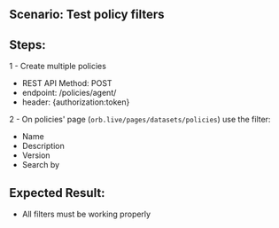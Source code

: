 ## Scenario: Test policy filters 
## Steps:
1 - Create multiple policies

- REST API Method: POST
- endpoint: /policies/agent/
- header: {authorization:token}

2 - On policies' page (`orb.live/pages/datasets/policies`) use the filter:

   * Name
   * Description
   * Version
   * Search by


## Expected Result:

- All filters must be working properly
